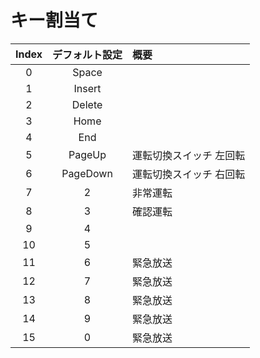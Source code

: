 # キー割当て

|Index|デフォルト設定|概要|
|:--:|:--:|:--|
|0|Space||
|1|Insert||
|2|Delete||
|3|Home||
|4|End||
|5|PageUp|運転切換スイッチ 左回転|
|6|PageDown|運転切換スイッチ 右回転|
|7|2|非常運転|
|8|3|確認運転|
|9|4||
|10|5||
|11|6|緊急放送|
|12|7|緊急放送|
|13|8|緊急放送|
|14|9|緊急放送|
|15|0|緊急放送|